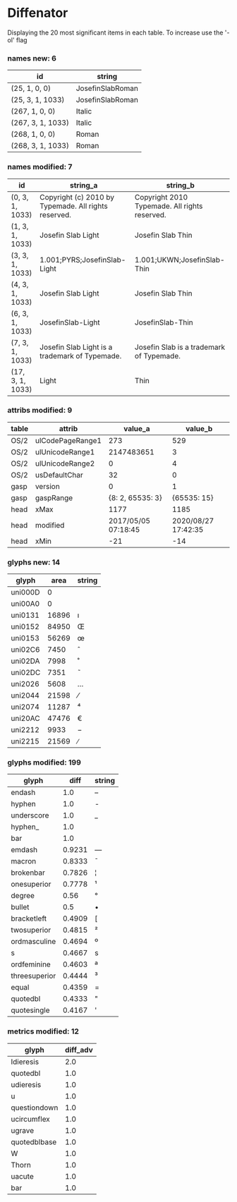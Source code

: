 # Diffenator

Displaying the 20 most significant items in each table. To increase use the '-ol' flag


### names new: 6

id | string
--- | --- | 
(25, 1, 0, 0) | JosefinSlabRoman
(25, 3, 1, 1033) | JosefinSlabRoman
(267, 1, 0, 0) | Italic
(267, 3, 1, 1033) | Italic
(268, 1, 0, 0) | Roman
(268, 3, 1, 1033) | Roman

### names modified: 7

id | string_a | string_b
--- | --- | --- | 
(0, 3, 1, 1033) | Copyright (c) 2010 by Typemade. All rights reserved. | Copyright 2010 Typemade. All rights reserved.
(1, 3, 1, 1033) | Josefin Slab Light | Josefin Slab Thin
(3, 3, 1, 1033) | 1.001;PYRS;JosefinSlab-Light | 1.001;UKWN;JosefinSlab-Thin
(4, 3, 1, 1033) | Josefin Slab Light | Josefin Slab Thin
(6, 3, 1, 1033) | JosefinSlab-Light | JosefinSlab-Thin
(7, 3, 1, 1033) | Josefin Slab Light is a trademark of Typemade. | Josefin Slab is a trademark of Typemade.
(17, 3, 1, 1033) | Light | Thin

### attribs modified: 9

table | attrib | value_a | value_b
--- | --- | --- | --- | 
OS/2 | ulCodePageRange1 | 273 | 529
OS/2 | ulUnicodeRange1 | 2147483651 | 3
OS/2 | ulUnicodeRange2 | 0 | 4
OS/2 | usDefaultChar | 32 | 0
gasp | version | 0 | 1
gasp | gaspRange | {8: 2, 65535: 3} | {65535: 15}
head | xMax | 1177 | 1185
head | modified | 2017/05/05 07:18:45 | 2020/08/27 17:42:35
head | xMin | -21 | -14

### glyphs new: 14

glyph | area | string
--- | --- | --- | 
uni000D | 0 | 
uni00A0 | 0 |  
uni0131 | 16896 | ı
uni0152 | 84950 | Œ
uni0153 | 56269 | œ
uni02C6 | 7450 | ˆ
uni02DA | 7998 | ˚
uni02DC | 7351 | ˜
uni2026 | 5608 | …
uni2044 | 21598 | ⁄
uni2074 | 11287 | ⁴
uni20AC | 47476 | €
uni2212 | 9933 | −
uni2215 | 21569 | ∕

### glyphs modified: 199

glyph | diff | string
--- | --- | --- | 
endash | 1.0 | –
hyphen | 1.0 | -
underscore | 1.0 | _
hyphen_ | 1.0 | ­
bar | 1.0 | |
emdash | 0.9231 | —
macron | 0.8333 | ¯
brokenbar | 0.7826 | ¦
onesuperior | 0.7778 | ¹
degree | 0.56 | °
bullet | 0.5 | •
bracketleft | 0.4909 | [
twosuperior | 0.4815 | ²
ordmasculine | 0.4694 | º
s | 0.4667 | s
ordfeminine | 0.4603 | ª
threesuperior | 0.4444 | ³
equal | 0.4359 | =
quotedbl | 0.4333 | "
quotesingle | 0.4167 | '

### metrics modified: 12

glyph | diff_adv
--- | --- | 
Idieresis | 2.0
quotedbl | 1.0
udieresis | 1.0
u | 1.0
questiondown | 1.0
ucircumflex | 1.0
ugrave | 1.0
quotedblbase | 1.0
W | 1.0
Thorn | 1.0
uacute | 1.0
bar | 1.0